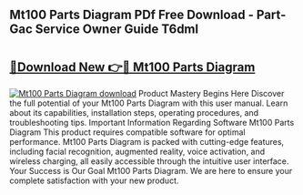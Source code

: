 ## Mt100 Parts Diagram PDf Free Download - Part-Gac Service Owner Guide T6dml

# <h2><a href="http://dfqlxl.blite.top/?on=Mt100+Parts+Diagram">🔗Download New 👉🔴 Mt100 Parts Diagram</a></h2>

[![Mt100 Parts Diagram download](https://i.imgur.com/lujVjoI.png)](http://dfqlxl.blite.top/?on=Mt100+Parts+Diagram)
Product Mastery Begins Here Discover the full potential of your Mt100 Parts Diagram with this user manual. Learn about its capabilities, installation steps, operating procedures, and troubleshooting tips. Important Information Regarding Software Mt100 Parts Diagram This product requires compatible software for optimal performance. Mt100 Parts Diagram is packed with cutting-edge features, including facial recognition, augmented reality, voice activation, and wireless charging, all easily accessible through the intuitive user interface. Your Success is Our Goal Mt100 Parts Diagram. We are here to ensure your complete satisfaction with your new product.
